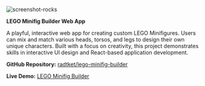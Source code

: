 ![screenshot-rocks](https://github.com/user-attachments/assets/bac25e4b-1bf4-4a32-bda2-9dd1c3ccb2dc)


**LEGO Minifig Builder Web App**

A playful, interactive web app for creating custom LEGO Minifigures. Users can mix and match various heads, torsos, and legs to design their own unique characters. Built with a focus on creativity, this project demonstrates skills in interactive UI design and React-based application development.

  

**GitHub Repository:** [radtket/lego-minifig-builder](https://github.com/radtket/lego-minifig-builder)

**Live Demo:** [LEGO Minifig Builder](https://radtket.github.io/lego-minifig-builder/)
